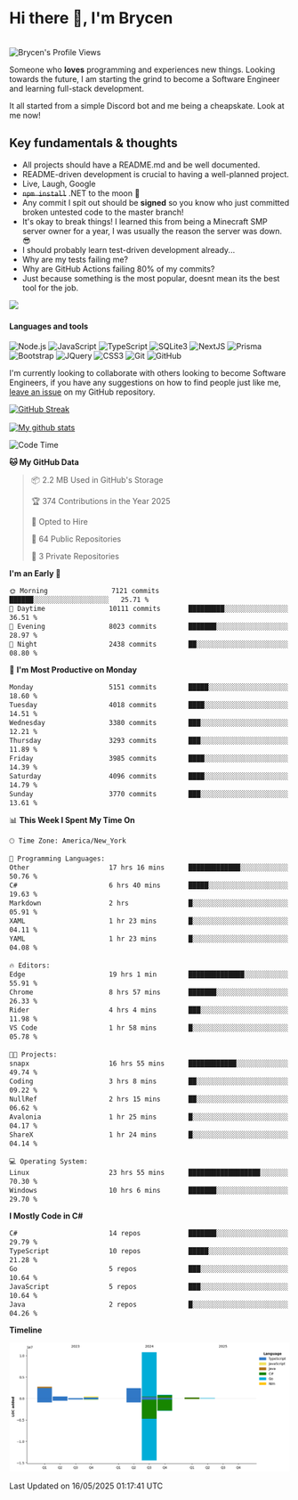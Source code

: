 # Hi there 👋, I'm Brycen

<br>
<img src="https://komarev.com/ghpvc/?username=BrycensRanch" alt="Brycen's Profile Views" />

Someone who **loves** programming and experiences new things. Looking towards the future, I am starting the grind to become a Software Engineer and learning full-stack development.

It all started from a simple Discord bot and me being a cheapskate. Look at me now!

## Key fundamentals & thoughts

- All projects should have a README.md and be well documented.
- README-driven development is crucial to having a well-planned project.
- Live, Laugh, Google
- ~~`npm install`~~ .NET to the moon 🚀
- Any commit I spit out should be **signed** so you know who just committed broken untested code to the master branch!
- It's okay to break things! I learned this from being a Minecraft SMP server owner for a year, I was usually the reason the server was down. 😎
- I should probably learn test-driven development already...
- Why are my tests failing me?
- Why are GitHub Actions failing 80% of my commits? 
- Just because something is the most popular, doesnt mean its the best tool for the job.

<img src="https://res.cloudinary.com/practicaldev/image/fetch/s--OoBLh7-Q--/c_limit%2Cf_auto%2Cfl_progressive%2Cq_auto%2Cw_880/https://cdn-images-1.medium.com/max/1614/1%2A8BlqJ8lNVZzuRjAg1mZ50w.png" height="400"/>

<h4>Languages and tools</h4>
<p>
  <img src="https://img.shields.io/badge/node.js%20-%2343853D.svg?&style=for-the-badge&logo=node.js&logoColor=white" alt="Node.js" />
  <img src="https://img.shields.io/badge/javascript%20-%23323330.svg?&style=for-the-badge&logo=javascript&logoColor=%23F7DF1E" alt="JavaScript" />
  <img src="https://img.shields.io/badge/typescript%20-%23323330.svg?&style=for-the-badge&logo=typescript&logoColor=#3467eb" alt="TypeScript" />
  <img src="https://img.shields.io/badge/sqlite3%20-%23323330.svg?&style=for-the-badge&logo=sqlite&logoColor=#3467eb" alt="SQLite3" />
  <img src="https://img.shields.io/badge/Next.JS%20-%23323330.svg?&style=for-the-badge&logo=next.js&logoColor=#3467eb" alt="NextJS" />
  <img src="https://img.shields.io/badge/Prisma%20-%23323330.svg?&style=for-the-badge&logo=prisma&logoColor=#3467eb" alt="Prisma" />
  <img src="https://img.shields.io/badge/bootstrap%20-%23323330.svg?&style=for-the-badge&logo=bootstrap" alt="Bootstrap" />
  <img src="https://img.shields.io/badge/jquery%20-%23323330.svg?&style=for-the-badge&logo=jquery" alt="JQuery" />
  <img src="https://img.shields.io/badge/css3%20-%23323330.svg?&style=for-the-badge&logo=css3" alt="CSS3" />
  <img src="https://img.shields.io/badge/git%20-%23323330.svg?&style=for-the-badge&logo=git" alt="Git" />
  <img src="https://img.shields.io/badge/github%20-%23323330.svg?&style=for-the-badge&logo=github" alt="GitHub" />
</p>

 I'm currently looking to collaborate with others looking to become Software Engineers, if you have any suggestions on how to find people just like me, [leave an issue](https://github.com/BrycensRanch/BrycensRanch/issues/new) on my GitHub repository.
 
 <p><a href="https://git.io/streak-stats"><img src=https://github-readme-streak-stats-eight.vercel.app?user=BrycensRanch&amp;theme=dark&amp;hide_border=true&fire=EB5454&amp;ring=0CEB19" alt="GitHub Streak"></a></p>

<a href="https://github.com/anuraghazra/github-readme-stats">
  <img align="center" src="https://github-readme-stats.anuraghazra1.vercel.app/api?username=BrycensRanch&show_icons=true&line_height=27&include_all_commits=true" alt="My github stats" />
</a>

<!--START_SECTION:waka-->
![Code Time](http://img.shields.io/badge/Code%20Time-2%2C029%20hrs%2021%20mins-blue)

**🐱 My GitHub Data** 

> 📦 2.2 MB Used in GitHub's Storage 
 > 
> 🏆 374 Contributions in the Year 2025
 > 
> 💼 Opted to Hire
 > 
> 📜 64 Public Repositories 
 > 
> 🔑 3 Private Repositories 
 > 
**I'm an Early 🐤** 

```text
🌞 Morning                7121 commits        ██████░░░░░░░░░░░░░░░░░░░   25.71 % 
🌆 Daytime                10111 commits       █████████░░░░░░░░░░░░░░░░   36.51 % 
🌃 Evening                8023 commits        ███████░░░░░░░░░░░░░░░░░░   28.97 % 
🌙 Night                  2438 commits        ██░░░░░░░░░░░░░░░░░░░░░░░   08.80 % 
```
📅 **I'm Most Productive on Monday** 

```text
Monday                   5151 commits        █████░░░░░░░░░░░░░░░░░░░░   18.60 % 
Tuesday                  4018 commits        ████░░░░░░░░░░░░░░░░░░░░░   14.51 % 
Wednesday                3380 commits        ███░░░░░░░░░░░░░░░░░░░░░░   12.21 % 
Thursday                 3293 commits        ███░░░░░░░░░░░░░░░░░░░░░░   11.89 % 
Friday                   3985 commits        ████░░░░░░░░░░░░░░░░░░░░░   14.39 % 
Saturday                 4096 commits        ████░░░░░░░░░░░░░░░░░░░░░   14.79 % 
Sunday                   3770 commits        ███░░░░░░░░░░░░░░░░░░░░░░   13.61 % 
```


📊 **This Week I Spent My Time On** 

```text
🕑︎ Time Zone: America/New_York

💬 Programming Languages: 
Other                    17 hrs 16 mins      █████████████░░░░░░░░░░░░   50.76 % 
C#                       6 hrs 40 mins       █████░░░░░░░░░░░░░░░░░░░░   19.63 % 
Markdown                 2 hrs               █░░░░░░░░░░░░░░░░░░░░░░░░   05.91 % 
XAML                     1 hr 23 mins        █░░░░░░░░░░░░░░░░░░░░░░░░   04.11 % 
YAML                     1 hr 23 mins        █░░░░░░░░░░░░░░░░░░░░░░░░   04.08 % 

🔥 Editors: 
Edge                     19 hrs 1 min        ██████████████░░░░░░░░░░░   55.91 % 
Chrome                   8 hrs 57 mins       ███████░░░░░░░░░░░░░░░░░░   26.33 % 
Rider                    4 hrs 4 mins        ███░░░░░░░░░░░░░░░░░░░░░░   11.98 % 
VS Code                  1 hr 58 mins        █░░░░░░░░░░░░░░░░░░░░░░░░   05.78 % 

🐱‍💻 Projects: 
snapx                    16 hrs 55 mins      ████████████░░░░░░░░░░░░░   49.74 % 
Coding                   3 hrs 8 mins        ██░░░░░░░░░░░░░░░░░░░░░░░   09.22 % 
NullRef                  2 hrs 15 mins       ██░░░░░░░░░░░░░░░░░░░░░░░   06.62 % 
Avalonia                 1 hr 25 mins        █░░░░░░░░░░░░░░░░░░░░░░░░   04.17 % 
ShareX                   1 hr 24 mins        █░░░░░░░░░░░░░░░░░░░░░░░░   04.14 % 

💻 Operating System: 
Linux                    23 hrs 55 mins      ██████████████████░░░░░░░   70.30 % 
Windows                  10 hrs 6 mins       ███████░░░░░░░░░░░░░░░░░░   29.70 % 
```

**I Mostly Code in C#** 

```text
C#                       14 repos            ███████░░░░░░░░░░░░░░░░░░   29.79 % 
TypeScript               10 repos            █████░░░░░░░░░░░░░░░░░░░░   21.28 % 
Go                       5 repos             ███░░░░░░░░░░░░░░░░░░░░░░   10.64 % 
JavaScript               5 repos             ███░░░░░░░░░░░░░░░░░░░░░░   10.64 % 
Java                     2 repos             █░░░░░░░░░░░░░░░░░░░░░░░░   04.26 % 
```



**Timeline**

![Lines of Code chart](https://raw.githubusercontent.com/BrycensRanch/BrycensRanch/main/assets/bar_graph.png)


 Last Updated on 16/05/2025 01:17:41 UTC
<!--END_SECTION:waka-->

<!--
**BrycensRanch/BrycensRanch** is a ✨ _special_ ✨ repository because its `README.md` (this file) appears on your GitHub profile.

Here are some ideas to get you started:

- 🔭 I’m currently working on ...
- 🌱 I’m currently learning ...
- 👯 I’m looking to collaborate on ...
- 🤔 I’m looking for help with ...
- 💬 Ask me about ...
- 📫 How to reach me: ...
- 😄 Pronouns: ...
- ⚡ Fun fact: ...
-->
